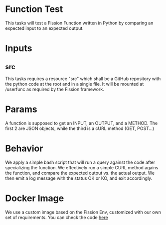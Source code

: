 # Function Test 

This tasks will test a Fission Function written in Python by comparing an expected input to an expected output. 

# Inputs
## src

This tasks requires a resource "src" which shall be a GitHub repository with the python code at the root and in a single file. It will be mounted at /userfunc as required by the Fission framework.  

# Params

A function is supposed to get an INPUT, an OUTPUT, and a METHOD. The first 2 are JSON objects, while the third is a cURL method (GET, POST...)

# Behavior

We apply a simple bash script that will run a query against the code after specializing the function. We effectively run a simple CURL method agains the function, and compare the expected output vs. the actual output. We then emit a log message with the status OK or KO, and exit accordingly. 

# Docker Image

We use a custom image based on the Fission Env, customized with our own set of requirements. You can check the code [here](/src/docker-images/fission/environments/python3/test/Dockerfile)
